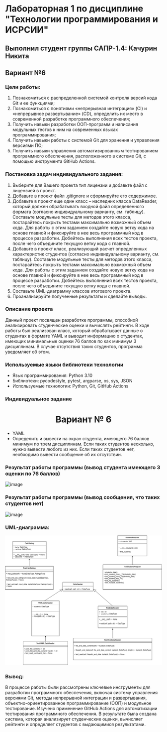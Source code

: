 # Лабораторная 1 по дисциплине "Технологии программирования и ИСРСИИ" 
## Выполнил студент группы САПР-1.4: Качурин Никита
## Вариант №6  

### Цели работы:
1. Познакомиться c распределенной системой контроля версий кода Git и ее функциями;
2. Познакомиться с понятиями «непрерывная интеграция» (CI) и «непрерывное развертывание»
(CD), определить их место в современной разработке программного обеспечения;
3. Получить навыки разработки ООП-программ и написания модульных тестов к ним на
современных языках программирования;
4. Получить навыки работы с системой Git для хранения и управления версиями ПО;
5. Получить навыки управления автоматизированным тестированием программного обеспечения,
расположенного в системе Git, с помощью инструмента GitHub Actions.

### Постановка задач индивидуального задания:

1. Выберите для Вашего проекта тип лицензии и добавьте файл с лицензией в проект.
2. Добавьте в проект файл .gitignore и сформируйте его содержимое.
3. Добавьте в проект еще один класс – наследник класса DataReader, который должен
обрабатывать входной файл определенного формата (согласно индивидуальному варианту, см. 
таблицу). Составьте модульные тесты для методов этого класса, постарайтесь покрыть тестами 
максимально возможный объем кода. Для работы с этим заданием создайте новую ветку кода на основе 
главной и фиксируйте в нее весь программный код в процессе разработки. Добейтесь выполнения всех 
тестов проекта, после чего объедините текущую ветку кода с главной.
4. Добавьте в проект класс, реализующий расчет определенных характеристик студентов 
(согласно индивидуальному варианту, см. таблицу). Составьте модульные тесты для методов этого 
класса, постарайтесь покрыть тестами максимально возможный объем кода. Для работы с этим 
заданием создайте новую ветку кода на основе главной и фиксируйте в нее весь программный код в 
процессе разработки. Добейтесь выполнения всех тестов проекта, после чего объедините текущую 
ветку кода с главной.
5. Составьте UML-диаграмму классов итогового проекта.
6. Проанализируйте полученные результаты и сделайте выводы.

### Описание проекта
Данный проект посвящен разработке программы, способной анализировать студенческие оценки и вычислять рейтинги. 
В ходе работы был реализован класс, который обрабатывает данные о студентах в формате YAML и выводит информацию о студентах, имеющих минимальные оценки 76 баллов по как минимум 3 дисциплинам. 
В случае отсутствия таких студентов, программа уведомляет об этом.

### Используемые языки библиотеки технологии
- Язык программирования: Python 3.10
- Библиотеки: pycodestyle, pytest, argparse, os, sys, JSON
- Используемые технологии: Python, Git, GitHub Actions
### Индивидуальное задание 

<h1 align="center">Вариант № 6</h1>

- YAML
- Определить и вывести на экран студента, имеющего 76 
баллов минимум по трем дисциплинам. Если таких 
студентов несколько, нужно вывести любого из них. Если 
таких студентов нет, необходимо вывести сообщение об 
их отсутствии.
### Результат работы программы (вывод студента имеющего 3 оценки по 76 баллов)
![image](https://github.com/user-attachments/assets/6fa2270d-8234-401d-94ef-f5bcaf7bd32c)

### Результат работы программы (вывод сообщения, что таких студентов нет)
![image](https://github.com/user-attachments/assets/52a61e9c-ddd0-458c-93a6-215486dcc420)

### UML-диаграмма:
![image](https://github.com/Nitro-12/PTlab1/blob/main/imges/diagram.png?raw=true)

### Вывод:

В процессе работы были рассмотрены ключевые инструменты для разработки программного обеспечения, включая систему управления версиями Git, методы непрерывной интеграции и развертывания, объектно-ориентированное программирование (ООП) и модульное тестирование. Изучено применение GitHub Actions для автоматизации тестирования программного обеспечения. В результате была создана система, которая анализирует студенческие оценки, вычисляет рейтинги и определяет студентов с выдающимися результатами.

